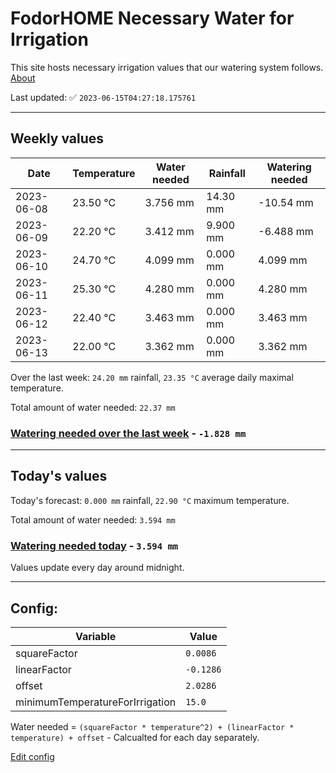 # FodorHOME Necessary Water for Irrigation

This site hosts necessary irrigation values that our watering system follows. [About](https://github.com/redyau/irrigation)

Last updated: ✅ `2023-06-15T04:27:18.175761`

---

## Weekly values

| Date | Temperature | Water needed | Rainfall | Watering needed |
|-----|-----|-----|-----|-----|
| 2023-06-08 | 23.50 °C | 3.756 mm | 14.30 mm | -10.54 mm |
| 2023-06-09 | 22.20 °C | 3.412 mm | 9.900 mm | -6.488 mm |
| 2023-06-10 | 24.70 °C | 4.099 mm | 0.000 mm | 4.099 mm |
| 2023-06-11 | 25.30 °C | 4.280 mm | 0.000 mm | 4.280 mm |
| 2023-06-12 | 22.40 °C | 3.463 mm | 0.000 mm | 3.463 mm |
| 2023-06-13 | 22.00 °C | 3.362 mm | 0.000 mm | 3.362 mm |


Over the last week: `24.20 mm` rainfall, `23.35 °C` average daily maximal temperature.

Total amount of water needed: `22.37 mm`

### [Watering needed over the last week](lastweek.txt) - `-1.828 mm`

---

## Today's values

Today's forecast: `0.000 mm` rainfall, `22.90 °C` maximum temperature.

Total amount of water needed: `3.594 mm`

### [Watering needed today](today.txt) - `3.594 mm`

Values update every day around midnight.

---

## Config:

| Variable | Value |
|-----|-----|
| squareFactor | `0.0086` |
| linearFactor | `-0.1286` |
| offset | `2.0286` |
| minimumTemperatureForIrrigation | `15.0` |

Water needed = `(squareFactor * temperature^2) + (linearFactor * temperature) + offset` - Calcualted for each day separately.

[Edit config](https://github.com/RedyAu/irrigation/edit/main/config.json)
